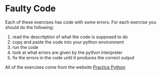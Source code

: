 # Faulty Code

Each of these exercises has code with some errors. For each exercise you should do the following:
1. read the descritption of what the code is supposed to do
2. copy and paste the code into your python environment
3. run the code
4. look at what errors are given by the python interpreter
5. fix the errors in the code until it produces the correct output 

All of the exercises come from the website [Practice Python](https://www.practicepython.org/)
